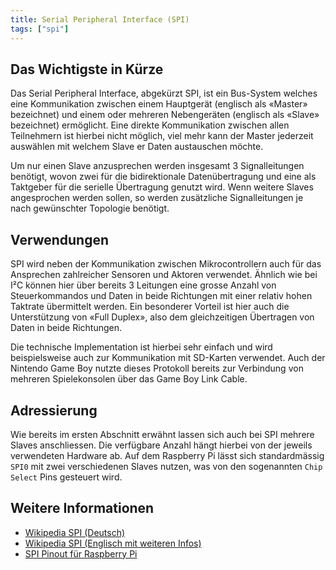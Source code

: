 ```yaml
---
title: Serial Peripheral Interface (SPI)
tags: ["spi"]
---
```


## Das Wichtigste in Kürze

Das Serial Peripheral Interface, abgekürzt SPI, ist ein Bus-System welches eine Kommunikation zwischen einem Hauptgerät (englisch als «Master» bezeichnet) und einem oder mehreren Nebengeräten (englisch als «Slave» bezeichnet) ermöglicht. Eine direkte Kommunikation zwischen allen Teilnehmern ist hierbei nicht möglich, viel mehr kann der Master jederzeit auswählen mit welchem Slave er Daten austauschen möchte.

Um nur einen Slave anzusprechen werden insgesamt 3 Signalleitungen benötigt, wovon zwei für die bidirektionale Datenübertragung und eine als Taktgeber für die serielle Übertragung genutzt wird. Wenn weitere Slaves angesprochen werden sollen, so werden zusätzliche Signalleitungen je nach gewünschter Topologie benötigt.

## Verwendungen

SPI wird neben der Kommunikation zwischen Mikrocontrollern auch für das Ansprechen zahlreicher Sensoren und Aktoren verwendet. Ähnlich wie bei I²C können hier über bereits 3 Leitungen eine grosse Anzahl von Steuerkommandos und Daten in beide Richtungen mit einer relativ hohen Taktrate übermittelt werden. Ein besonderer Vorteil ist hier auch die Unterstützung von «Full Duplex», also dem gleichzeitigen Übertragen von Daten in beide Richtungen.

Die technische Implementation ist hierbei sehr einfach und wird beispielsweise auch zur Kommunikation mit SD-Karten verwendet. Auch der Nintendo Game Boy nutzte dieses Protokoll bereits zur Verbindung von mehreren Spielekonsolen über das Game Boy Link Cable.

## Adressierung

Wie bereits im ersten Abschnitt erwähnt lassen sich auch bei SPI mehrere Slaves anschliessen. Die verfügbare Anzahl hängt hierbei von der jeweils verwendeten Hardware ab. Auf dem Raspberry Pi lässt sich standardmässig `SPI0` mit zwei verschiedenen Slaves nutzen, was von den sogenannten `Chip Select` Pins gesteuert wird.

## Weitere Informationen

- [Wikipedia SPI (Deutsch)](https://de.wikipedia.org/wiki/Serial_Peripheral_Interface)
- [Wikipedia SPI (Englisch mit weiteren Infos)](https://en.wikipedia.org/wiki/Serial_Peripheral_Interface)
- [SPI Pinout für Raspberry Pi](https://pinout.xyz/pinout/spi#)
